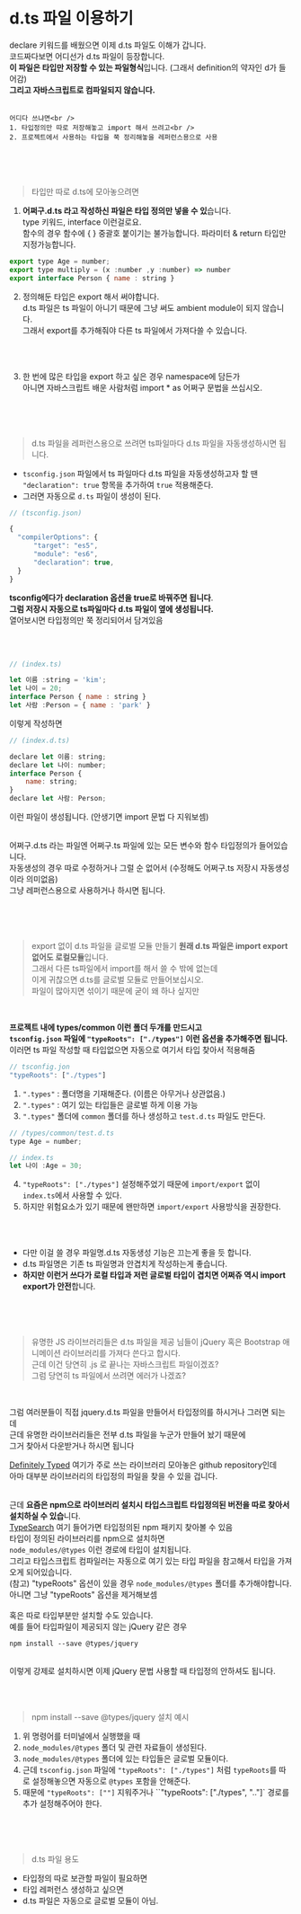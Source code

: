 # d.ts 파일 이용하기

declare 키워드를 배웠으면 이제 d.ts 파일도 이해가 갑니다. <br />
코드짜다보면 어디선가 d.ts 파일이 등장합니다.<br />
**이 파일은 타입만 저장할 수 있는 파일형식**입니다. (그래서 definition의 약자인 d가 들어감)<br />
**그리고 자바스크립트로 컴파일되지 않습니다.**<br />
<br />
```
어디다 쓰냐면<br />
1. 타입정의만 따로 저장해놓고 import 해서 쓰려고<br />
2. 프로젝트에서 사용하는 타입을 쭉 정리해놓을 레퍼런스용으로 사용
```
<br />
<br />
<br />

> 타입만 따로 d.ts에 모아놓으려면
1. **어쩌구.d.ts 라고 작성하신 파일은 타입 정의만 넣을 수 있**습니다. <br />
type 키워드, interface 이런걸로요.<br />
함수의 경우 함수에 { } 중괄호 붙이기는 불가능합니다. 파라미터 & return 타입만 지정가능합니다.

```javascript
export type Age = number;
export type multiply = (x :number ,y :number) => number
export interface Person { name : string }
```

2. 정의해둔 타입은 export 해서 써야합니다. <br />
d.ts 파일은 ts 파일이 아니기 때문에 그냥 써도 ambient module이 되지 않습니다. <br />
그래서 export를 추가해줘야 다른 ts 파일에서 가져다쓸 수 있습니다. 

<br />
<br />

3. 한 번에 많은 타입을 export 하고 싶은 경우 namespace에 담든가<br />
아니면 자바스크립트 배운 사람처럼 import * as 어쩌구 문법을 쓰십시오.

<br />
<br />
<br />

> d.ts 파일을 레퍼런스용으로 쓰려면 
ts파일마다 d.ts 파일을 자동생성하시면 됩니다.<br />

- `tsconfig.json` 파일에서 ts 파일마다 d.ts 파일을 자동생성하고자 할 땐<br />`"declaration": true` 항목을 추가하여 `true` 적용해준다.
- 그러면 자동으로 `d.ts` 파일이 생성이 된다.

```javascript
// (tsconfig.json)

{
  "compilerOptions": {
      "target": "es5",
      "module": "es6",
      "declaration": true,
  }
}
```

**tsconfig에다가 declaration 옵션을 true로 바꿔주면 됩니다**.<br />
**그럼 저장시 자동으로 ts파일마다 d.ts 파일이 옆에 생성됩니다.**<br />
열어보시면 타입정의만 쭉 정리되어서 담겨있음  

<br />
<br />

```javascript
// (index.ts)

let 이름 :string = 'kim';
let 나이 = 20;
interface Person { name : string } 
let 사람 :Person = { name : 'park' }
```

이렇게 작성하면

```javascript
// (index.d.ts)

declare let 이름: string;
declare let 나이: number;
interface Person {
    name: string;
}
declare let 사람: Person;
```

이런 파일이 생성됩니다. (안생기면 import 문법 다 지워보셈)<br />
<br />
 
어쩌구.d.ts 라는 파일엔 어쩌구.ts 파일에 있는 모든 변수와 함수 타입정의가 들어있습니다.<br />
자동생성의 경우 따로 수정하거나 그럴 순 없어서 (수정해도 어쩌구.ts 저장시 자동생성이라 의미없음)<br />
그냥 레퍼런스용으로 사용하거나 하시면 됩니다. 

<br />
<br />
<br />

> export 없이 d.ts 파일을 글로벌 모듈 만들기
**원래 d.ts 파일은 import export 없어도 로컬모듈**입니다.<br />
그래서 다른 ts파일에서 import를 해서 쓸 수 밖에 없는데<br />
이게 귀찮으면 d.ts를 글로벌 모듈로 만들어보십시오.  <br />
파일이 많아지면 섞이기 때문에 굳이 왜 하나 싶지만 <br />
<br />

**프로젝트 내에 types/common 이런 폴더 두개를 만드시고** <br />
**`tsconfig.json` 파일에 `"typeRoots": ["./types"]` 이런 옵션을 추가해주면 됩니다.**<br />
이러면 ts 파일 작성할 때 타입없으면 자동으로 여기서 타입 찾아서 적용해줌 <br />

```javascript
// tsconfig.jon
"typeRoots": ["./types"]
```

1. `".types"` : 폴더명을 기재해준다. (이름은 아무거나 상관없음.)
2. `".types"` : 여기 있는 타입들은 글로벌 하게 이용 가능
3. `".types"` 폴더에 `common` 폴더를 하나 생성하고 `test.d.ts` 파일도 만든다.
  ```javascript
  // /types/common/test.d.ts
  type Age = number;

  // index.ts
  let 나이 :Age = 30;
  ```

4. `"typeRoots": ["./types"]` 설정해주었기 때문에 `import/export` 없이 `index.ts`에서 사용할 수 있다.
5. 하지만 위험요소가 있기 때문에 왠만하면 `import/export` 사용방식을 권장한다.

<br />
<br />

- 다만 이걸 쓸 경우 파일명.d.ts 자동생성 기능은 끄는게 좋을 듯 합니다. <br />
- d.ts 파일명은 기존 ts 파일명과 안겹치게 작성하는게 좋습니다. <br />
- **하지만 이런거 쓰다가 로컬 타입과 저런 글로벌 타입이 겹치면 어쩌쥬 역시 import export가 안전**합니다. 

<br />
<br />
<br />

> 유명한 JS 라이브러리들은 d.ts 파일을 제공 
님들이 jQuery 혹은 Bootstrap 애니메이션 라이브러리를 가져다 쓴다고 합시다.<br />
근데 이건 당연히 .js 로 끝나는 자바스크립트 파일이겠죠?<br />
그럼 당연히 ts 파일에서 쓰려면 에러가 나겠죠? <br />
<br />

그럼 여러분들이 직접 jquery.d.ts 파일을 만들어서 타입정의를 하시거나 그러면 되는데 <br />
근데 유명한 라이브러리들은 전부 d.ts 파일을 누군가 만들어 놨기 때문에 <br />
그거 찾아서 다운받거나 하시면 됩니다<br />

[Definitely Typed](https://github.com/DefinitelyTyped/DefinitelyTyped) 여기가 주로 쓰는 라이브러리 모아놓은 github repository인데 <br />
아마 대부분 라이브러리의 타입정의 파일을 찾을 수 있을 겁니다.
<br />
<br />

근데 **요즘은 npm으로 라이브러리 설치시 타입스크립트 타입정의된 버전을 따로 찾아서 설치하실 수 있습**니다.<br />
[TypeSearch](https://www.typescriptlang.org/dt/search?search=) 여기 들어가면 타입정의된 npm 패키지 찾아볼 수 있음<br />
타입이 정의된 라이브러리를 npm으로 설치하면 <br />
`node_modules/@types` 이런 경로에 타입이 설치됩니다.<br />
그리고 타입스크립트 컴파일러는 자동으로 여기 있는 타입 파일을 참고해서 타입을 가져오게 되어있습니다. <br />
(참고) "typeRoots" 옵션이 있을 경우 `node_modules/@types` 폴더를 추가해야합니다. 아니면 그냥 "typeRoots" 옵션을 제거해보셈 <br />
 <br />
혹은 따로 타입부분만 설치할 수도 있습니다. <br />
예를 들어 타입파일이 제공되지 않는 jQuery 같은 경우 <br />

`npm install --save @types/jquery`<br />
<br />

이렇게 강제로 설치하시면 이제 jQuery 문법 사용할 때 타입정의 안하셔도 됩니다. 

<br />
<br />

> npm install --save @types/jquery 설치 예시
1. 위 명령어를 터미널에서 실행했을 때
2. `node_modules/@types` 폴더 및 관련 자료들이 생성된다.
3. `node_modules/@types` 폴더에 있는 타입들은 글로벌 모듈이다.
4. 근데 `tsconfig.json` 파일에 `"typeRoots": ["./types"]` 처럼 `typeRoots`를 따로 설정해놓으면 자동으로 `@types` 포함을 안해준다.
5. 때문에 `"typeRoots": [""]` 지워주거나 ``"typeRoots": ["./types", ".."]` 경로를 추가 설정해주어야 한다.

<br />
<br />
<br />

> d.ts 파일 용도
- 타입정의 따로 보관할 파일이 필요하면
- 타입 레퍼런스 생성하고 싶으면
- d.ts 파일은 자동으로 글로벌 모듈이 아님.